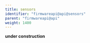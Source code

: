 ```yaml
---
title: sensors
identifier: "firmwareapi@api@sensors"
parent: "firmwareapi@api"
weight: 1400
---
```


**under construction**
